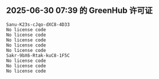 ## 2025-06-30 07:39 的 GreenHub 许可证
```
Sanu-K23s-cJqo-dXC8-4D33
No license code
No license code
No license code
No license code
No license code
Sakr-9bX6-Rtak-kuC8-1F5C
No license code
No license code
No license code
```
